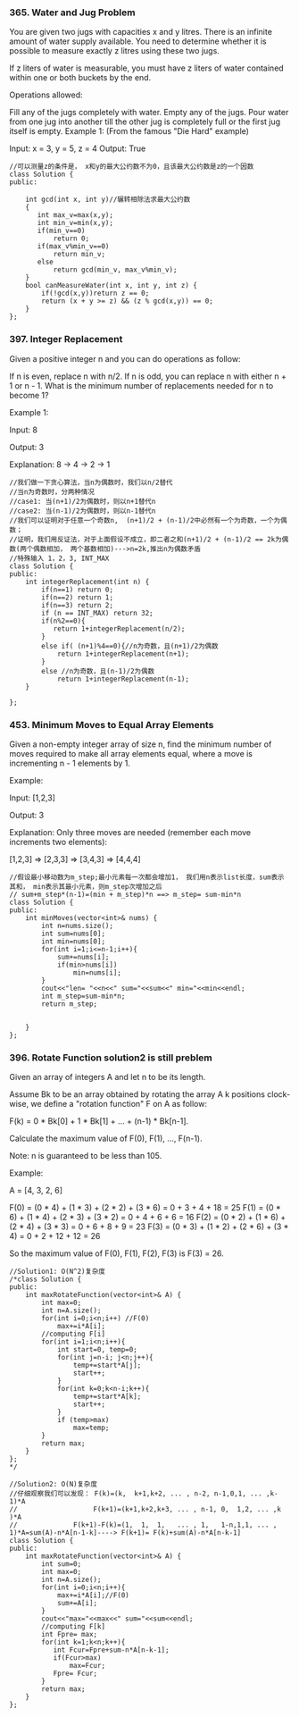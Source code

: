 ### 365. Water and Jug Problem

You are given two jugs with capacities x and y litres. There is an infinite amount of water supply available. You need to determine whether it is possible to measure exactly z litres using these two jugs.

If z liters of water is measurable, you must have z liters of water contained within one or both buckets by the end.

Operations allowed:

Fill any of the jugs completely with water.
Empty any of the jugs.
Pour water from one jug into another till the other jug is completely full or the first jug itself is empty.
Example 1: (From the famous "Die Hard" example)

Input: x = 3, y = 5, z = 4
Output: True
```
//可以测量z的条件是， x和y的最大公约数不为0，且该最大公约数是z的一个因数
class Solution {
public:
   
    int gcd(int x, int y)//辗转相除法求最大公约数
    { 
       int max_v=max(x,y);
       int min_v=min(x,y);
       if(min_v==0)
           return 0;
       if(max_v%min_v==0)
           return min_v;
       else
           return gcd(min_v, max_v%min_v);
    }
    bool canMeasureWater(int x, int y, int z) {
        if(!gcd(x,y))return z == 0;
        return (x + y >= z) && (z % gcd(x,y)) == 0;
    }
};
```

### 397. Integer Replacement
Given a positive integer n and you can do operations as follow:

If n is even, replace n with n/2.
If n is odd, you can replace n with either n + 1 or n - 1.
What is the minimum number of replacements needed for n to become 1?

Example 1:

Input:
8

Output:
3

Explanation:
8 -> 4 -> 2 -> 1

```
//我们做一下贪心算法，当n为偶数时，我们以n/2替代
//当n为奇数时，分两种情况
//case1: 当(n+1)/2为偶数时，则以n+1替代n
//case2: 当(n-1)/2为偶数时，则以n-1替代n
//我们可以证明对于任意一个奇数n,  (n+1)/2 + (n-1)/2中必然有一个为奇数，一个为偶数；
//证明，我们用反证法，对于上面假设不成立，即二者之和(n+1)/2 + (n-1)/2 == 2k为偶数(两个偶数相加， 两个基数相加)--->n=2k,推出n为偶数矛盾
//特殊输入 1，2，3, INT_MAX
class Solution {
public:
    int integerReplacement(int n) {
        if(n==1) return 0;
        if(n==2) return 1;
        if(n==3) return 2;
        if (n == INT_MAX) return 32; 
        if(n%2==0){
           return 1+integerReplacement(n/2);  
        }
        else if( (n+1)%4==0){//n为奇数，且(n+1)/2为偶数
            return 1+integerReplacement(n+1); 
        }
        else //n为奇数，且(n-1)/2为偶数
            return 1+integerReplacement(n-1); 
    }
   
};
```
### 453. Minimum Moves to Equal Array Elements

Given a non-empty integer array of size n, find the minimum number of moves required to make all array elements equal, where a move is incrementing n - 1 elements by 1.

Example:

Input:
[1,2,3]

Output:
3

Explanation:
Only three moves are needed (remember each move increments two elements):

[1,2,3]  =>  [2,3,3]  =>  [3,4,3]  =>  [4,4,4]
```
//假设最小移动数为m_step;最小元素每一次都会增加1， 我们用n表示list长度，sum表示其和， min表示其最小元素，则m_step次增加之后
// sum+m_step*(n-1)=(min + m_step)*n ==> m_step= sum-min*n
class Solution {
public:
    int minMoves(vector<int>& nums) {
        int n=nums.size();
        int sum=nums[0];
        int min=nums[0];
        for(int i=1;i<=n-1;i++){
            sum+=nums[i];
            if(min>nums[i])
                min=nums[i];
        }     
        cout<<"len= "<<n<<" sum="<<sum<<" min="<<min<<endl;
        int m_step=sum-min*n;
        return m_step;
        
        
    }
};
```
### 396. Rotate Function solution2 is still preblem
Given an array of integers A and let n to be its length.

Assume Bk to be an array obtained by rotating the array A k positions clock-wise, we define a "rotation function" F on A as follow:

F(k) = 0 * Bk[0] + 1 * Bk[1] + ... + (n-1) * Bk[n-1].

Calculate the maximum value of F(0), F(1), ..., F(n-1).

Note:
n is guaranteed to be less than 105.

Example:

A = [4, 3, 2, 6]

F(0) = (0 * 4) + (1 * 3) + (2 * 2) + (3 * 6) = 0 + 3 + 4 + 18 = 25
F(1) = (0 * 6) + (1 * 4) + (2 * 3) + (3 * 2) = 0 + 4 + 6 + 6 = 16
F(2) = (0 * 2) + (1 * 6) + (2 * 4) + (3 * 3) = 0 + 6 + 8 + 9 = 23
F(3) = (0 * 3) + (1 * 2) + (2 * 6) + (3 * 4) = 0 + 2 + 12 + 12 = 26

So the maximum value of F(0), F(1), F(2), F(3) is F(3) = 26.
```
//Solution1: O(N^2)复杂度
/*class Solution {
public:
    int maxRotateFunction(vector<int>& A) {
        int max=0;
        int n=A.size(); 
        for(int i=0;i<n;i++) //F(0)
            max+=i*A[i];
        //computing F[i]
        for(int i=1;i<n;i++){
            int start=0, temp=0;
            for(int j=n-i; j<n;j++){
                temp+=start*A[j];
                start++;
            }
            for(int k=0;k<n-i;k++){
                temp+=start*A[k];
                start++;
            }
            if (temp>max)
                max=temp;     
        }
        return max;
    }
};
*/

//Solution2: O(N)复杂度
//仔细观察我们可以发现： F(k)=(k,  k+1,k+2, ... , n-2, n-1,0,1, ... ,k-1)*A
//                   F(k+1)=(k+1,k+2,k+3, ... , n-1, 0,  1,2, ... ,k  )*A
//              F(k+1)-F(k)=(1,  1,  1,   ... , 1,   1-n,1,1, ... , 1)*A=sum(A)-n*A[n-1-k]----> F(k+1)= F(k)+sum(A)-n*A[n-k-1]
class Solution {
public:
    int maxRotateFunction(vector<int>& A) {
        int sum=0;
        int max=0;
        int n=A.size(); 
        for(int i=0;i<n;i++){
            max+=i*A[i];//F(0)
            sum+=A[i];
        } 
        cout<<"max="<<max<<" sum="<<sum<<endl;
        //computing F[k]
        int Fpre= max;
        for(int k=1;k<n;k++){
           int Fcur=Fpre+sum-n*A[n-k-1];
           if(Fcur>max)
               max=Fcur;
           Fpre= Fcur;
        }
        return max;
    }
};
```
